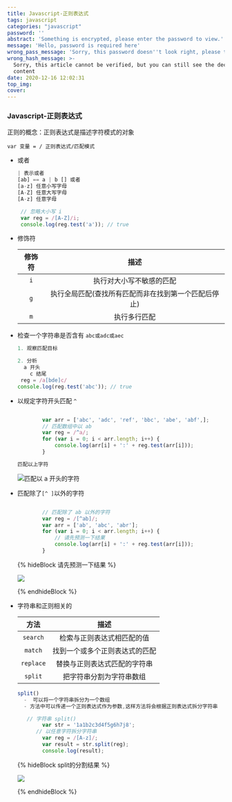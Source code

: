 ```yaml
---
title: Javascript-正则表达式
tags: javascript
categories: "javascript"
password: ''
abstract: 'Something is encrypted, please enter the password to view.'
message: 'Hello, password is required here'
wrong_pass_message: 'Sorry, this password doesn''t look right, please try again.'
wrong_hash_message: >-
  Sorry, this article cannot be verified, but you can still see the decrypted
  content
date: 2020-12-16 12:02:31
top_img:
cover:
---
```


###  Javascript-正则表达式

正则的概念：正则表达式是描述字符模式的对象

```javasc
var 变量 = / 正则表达式/匹配模式
```

+ 或者

  ```javascript
  | 表示或者
  [ab] == a | b [] 或者
  [a-z] 任意小写字母
  [A-Z] 任意大写字母
  [A-z] 任意字母
  
   // 忽略大小写 i
   var reg = /[A-Z]/i;
   console.log(reg.test('a')); // true
  
  ```

+ 修饰符

  | 修饰符 |                         描述                         |
  | :----: | :--------------------------------------------------: |
  |  `i`   |               执行对大小写不敏感的匹配               |
  |  `g`   | 执行全局匹配(查找所有匹配而非在找到第一个匹配后停止) |
  |  `m`   |                     执行多行匹配                     |

+ 检查一个字符串是否含有 `abc或adc或aec`

  ```javascript
  1. 观察匹配目标
  
  2. 分析
  	a 开头
      c 结尾
   reg = /a[bde]c/
  console.log(reg.test('abc')); // true
  ```

+ 以规定字符开头匹配 `^`

  ```javascript
  
          var arr = ['abc', 'adc', 'ref', 'bbc', 'abe', 'abf',];
          // 匹配数组中以 ab
          var reg = /^a/;
          for (var i = 0; i < arr.length; i++) {
              console.log(arr[i] + ':' + reg.test(arr[i]));
          }
  
  匹配以上字符
  
  ```

  <img src="https://gitee.com/wang_hong_bin/pic-go-photos/raw/master/20201231185349.png" title="匹配以 a 开头的字符">

+ 匹配除了`[^ ]`以外的字符

  ```javascript
  
          // 匹配除了 ab 以外的字符
          var reg = /[^ab]/;
          var arr = ['ab', 'abc', 'abr'];
          for (var i = 0; i < arr.length; i++) {
              // 请先预测一下结果
              console.log(arr[i] + ':' + reg.test(arr[i]));
          }
  
  ```

  {% hideBlock 请先预测一下结果 %}

  <img src="https://gitee.com/wang_hong_bin/pic-go-photos/raw/master/20201231190006.png">

  {% endhideBlock %}

+ 字符串和正则相关的

  |   方法    |              描述              |
  | :-------: | :----------------------------: |
  | `search`  |   检索与正则表达式相匹配的值   |
  |  `match`  | 找到一个或多个正则表达式的匹配 |
  | `replace` |  替换与正则表达式匹配的字符串  |
  |  `split`  |    把字符串分割为字符串数组    |

  ```javascript
  split()
  	-  可以将一个字符串拆分为一个数组
  	- 方法中可以传递一个正则表达式作为参数,这样方法将会根据正则表达式拆分字符串
  
     // 字符串 split()
          var str = '1a1b2c3d4f5g6h7j8';
  		// 以任意字符拆分字符串
          var reg = /[A-z]/;
          var result = str.split(reg);
          console.log(result);
  ```

  {% hideBlock split的分割结果 %}

  <img src="https://gitee.com/wang_hong_bin/pic-go-photos/raw/master/20201231191604.png">

  {% endhideBlock %}

